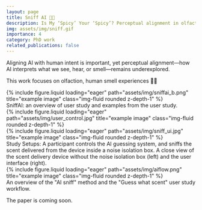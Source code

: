 ```yaml
---
layout: page
title: Sniff AI 💨👃
description: Is My ‘Spicy’ Your ‘Spicy’? Perceptual alignment in olfactory
img: assets/img/sniff.gif
importance: 4
category: PhD work
related_publications: false
---
```


Aligning AI with human intent is important, yet perceptual alignment—how AI interprets what we see, hear, or smell—remains underexplored. 

This work focuses on olfaction, human smell experiences 💨👃

<div class="row">
    <div class="col-sm mt-3 mt-md-0">
        {% include figure.liquid loading="eager" path="assets/img/sniffai_b.png" title="example image" class="img-fluid rounded z-depth-1" %}
    </div>
</div>
<div class="caption">
    SniffAI: an overview of user study and examples from the user study.
</div>


<div class="row">
    <div class="col-sm mt-3 mt-md-0">
        {% include figure.liquid loading="eager" path="assets/img/user_control.jpg" title="example image" class="img-fluid rounded z-depth-1" %}
    </div>
    <div class="col-sm mt-3 mt-md-0">
        {% include figure.liquid loading="eager" path="assets/img/sniff_ui.jpg" title="example image" class="img-fluid rounded z-depth-1" %}
    </div>
</div>
<div class="caption">
    Study Setups: A participant controls the AI guessing system, and sniffs the scent delivered from the device inside a noise isolation box. A close view of the scent delivery device without the noise isolation box (left) and the user interface (right).
</div>

<div class="row">
    <div class="col-sm mt-3 mt-md-0">
        {% include figure.liquid loading="eager" path="assets/img/aiflow.png" title="example image" class="img-fluid rounded z-depth-1" %}
    </div>
</div>
<div class="caption">
    An overview of the "AI sniff" method and the "Guess what scent" user study workflow.
</div>


<!-- For more information about SniffAI, check our [video](https://youtu.be/V_CQUcNlCAY).  -->
The paper is coming soon.